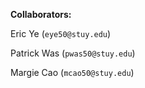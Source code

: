 **Collaborators:**

  Eric Ye (```eye50@stuy.edu```)
  
  Patrick Was (```pwas50@stuy.edu```)
  
  Margie Cao (```mcao50@stuy.edu```)
